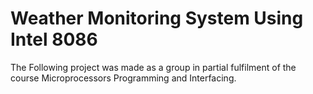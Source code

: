 # Weather Monitoring System Using Intel 8086
The Following project was made as a group in partial fulfilment of the course Microprocessors Programming and Interfacing. 

